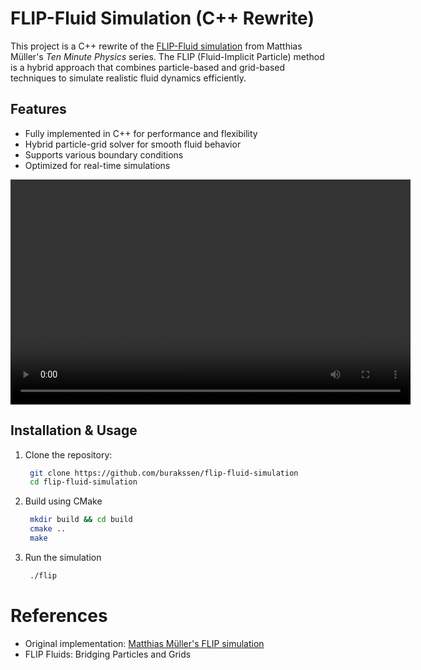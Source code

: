 # FLIP-Fluid Simulation (C++ Rewrite)

This project is a C++ rewrite of the [FLIP-Fluid simulation](https://github.com/matthias-research/pages/blob/master/tenMinutePhysics/18-flip.html) from Matthias Müller's _Ten Minute Physics_ series. The FLIP (Fluid-Implicit Particle) method is a hybrid approach that combines particle-based and grid-based techniques to simulate realistic fluid dynamics efficiently.

## Features

- Fully implemented in C++ for performance and flexibility
- Hybrid particle-grid solver for smooth fluid behavior
- Supports various boundary conditions
- Optimized for real-time simulations

<video width="640" height="360" controls>
  <source src="./recording.mov" type="video/mp4">
  Your browser does not support the video tag.
</video>

## Installation & Usage

1. Clone the repository:
   ```bash
    git clone https://github.com/burakssen/flip-fluid-simulation
    cd flip-fluid-simulation
   ```
2. Build using CMake
   ```bash
    mkdir build && cd build
    cmake ..
    make
   ```
3. Run the simulation

   ```bash
    ./flip
   ```

# References

- Original implementation: [Matthias Müller's FLIP simulation](https://github.com/matthias-research/pages/blob/master/tenMinutePhysics/18-flip.html)
- FLIP Fluids: Bridging Particles and Grids
